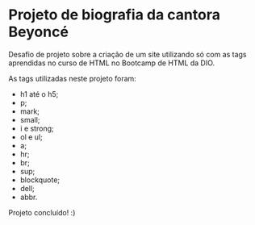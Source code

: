 # Projeto de biografia da cantora Beyoncé
Desafio de projeto sobre a criação de um site utilizando só com as tags aprendidas no curso de HTML no Bootcamp de HTML da DIO.

As tags utilizadas neste projeto foram:
- h1 até o h5;
- p;
- mark;
- small;
- i e strong;
- ol e ul;
- a;
- hr;
- br;
- sup;
- blockquote;
- dell;
- abbr.

Projeto concluído! :)

